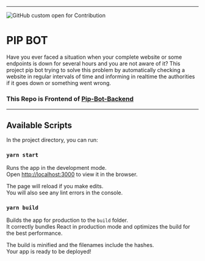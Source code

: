 ##
---
![GitHub custom open for Contribution](https://img.shields.io/static/v1?label=Open%20For&message=Contribution&color=%3CCOLOR%3E)

# PIP BOT 
Have you ever faced a situation when your complete website or some endpoints is down for several hours and you are not aware of it? This project pip bot trying to solve this problem by automatically checking a website in regular intervals of time and informing in realtime the authorities if it goes down or something went wrong.


### This Repo is Frontend of [Pip-Bot-Backend](https://github.com/pcon-code-tribe/Pip-Bot-Backend)

---

## Available Scripts

In the project directory, you can run:

### `yarn start`

Runs the app in the development mode.\
Open [http://localhost:3000](http://localhost:3000) to view it in the browser.

The page will reload if you make edits.\
You will also see any lint errors in the console.

### `yarn build`

Builds the app for production to the `build` folder.\
It correctly bundles React in production mode and optimizes the build for the best performance.

The build is minified and the filenames include the hashes.\
Your app is ready to be deployed!
